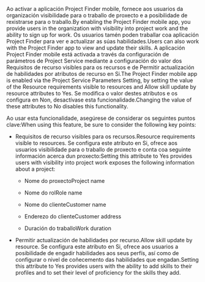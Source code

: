 <span data-ttu-id="1bb91-101">Ao activar a aplicación Project Finder mobile, fornece aos usuarios da organización visibilidade para o traballo de proxecto e a posibilidade de rexistrarse para o traballo.</span><span class="sxs-lookup"><span data-stu-id="1bb91-101">By enabling the Project Finder mobile app, you provide users in the organization with visibility into project work and the ability to sign up for work.</span></span> <span data-ttu-id="1bb91-102">Os usuarios tamén poden traballar coa aplicación Project Finder para ver e actualizar as súas habilidades.</span><span class="sxs-lookup"><span data-stu-id="1bb91-102">Users can also work with the Project Finder app to view and update their skills.</span></span> <span data-ttu-id="1bb91-103">A aplicación Project Finder mobile está activada a través da configuración de parámetros de Project Service mediante a configuración do valor dos Requisitos de recurso visibles para os recursos e de Permitir actualización de habilidades por atributos de recurso en Si.</span><span class="sxs-lookup"><span data-stu-id="1bb91-103">The Project Finder mobile app is enabled via the Project Service Parameters Setting, by setting the value of the Resource requirements visible to resources and Allow skill update by resource attributes to Yes.</span></span> <span data-ttu-id="1bb91-104">Se modifica o valor destes atributos e os configura en Non, desactívase esta funcionalidade.</span><span class="sxs-lookup"><span data-stu-id="1bb91-104">Changing the value of these attributes to No disables this functionality.</span></span>  
  
 <span data-ttu-id="1bb91-105">Ao usar esta funcionalidade, asegúrese de considerar os seguintes puntos clave:</span><span class="sxs-lookup"><span data-stu-id="1bb91-105">When using this feature, be sure to consider the following key points:</span></span>  
  
-   <span data-ttu-id="1bb91-106">Requisitos de recurso visibles para os recursos.</span><span class="sxs-lookup"><span data-stu-id="1bb91-106">Resource requirements visible to resources.</span></span> <span data-ttu-id="1bb91-107">Se configura este atributo en Si, ofrece aos usuarios visibilidade para o traballo de proxecto e conta coa seguinte información acerca dun proxecto:</span><span class="sxs-lookup"><span data-stu-id="1bb91-107">Setting this attribute to Yes provides users with visibility into project work exposes the following information about a project:</span></span>  
  
    -   <span data-ttu-id="1bb91-108">Nome do proxecto</span><span class="sxs-lookup"><span data-stu-id="1bb91-108">Project name</span></span>  
  
    -   <span data-ttu-id="1bb91-109">Nome do rol</span><span class="sxs-lookup"><span data-stu-id="1bb91-109">Role name</span></span>  
  
    -   <span data-ttu-id="1bb91-110">Nome do cliente</span><span class="sxs-lookup"><span data-stu-id="1bb91-110">Customer name</span></span>  
  
    -   <span data-ttu-id="1bb91-111">Enderezo do cliente</span><span class="sxs-lookup"><span data-stu-id="1bb91-111">Customer address</span></span>  
  
    -   <span data-ttu-id="1bb91-112">Duración do traballo</span><span class="sxs-lookup"><span data-stu-id="1bb91-112">Work duration</span></span>  
  
-   <span data-ttu-id="1bb91-113">Permitir actualización de habilidades por recurso.</span><span class="sxs-lookup"><span data-stu-id="1bb91-113">Allow skill update by resource.</span></span> <span data-ttu-id="1bb91-114">Se configura este atributo en Si, ofrece aos usuarios a posibilidade de engadir habilidades aos seus perfís, así como de configurar o nivel de coñecemento das habilidades que engadan.</span><span class="sxs-lookup"><span data-stu-id="1bb91-114">Setting this attribute to Yes provides users with the ability to add skills to their profiles and to set their level of proficiency for the skills they add.</span></span>